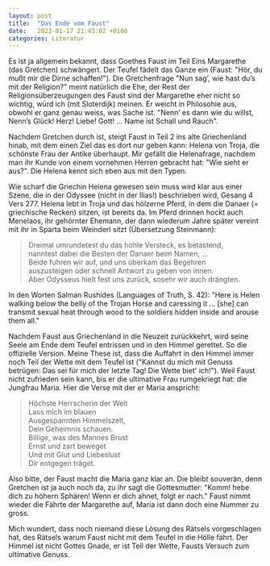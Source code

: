 ```yaml
---
layout: post
title:  "Das Ende vom Faust"
date:   2023-01-17 21:43:02 +0100
categories: Literatur
---
```

Es ist ja allgemein bekannt, dass Goethes Faust im Teil Eins Margarethe (das Gretchen) schwängert. Der Teufel fädelt das Ganze ein (Faust: "Hör, du mußt mir die Dirne schaffen!"). Die Gretchenfrage "Nun sag’, wie hast du’s mit der Religion?" meint natürlich die Ehe, der Rest der Religionsüberzeugungen des Faust sind der Margarethe eher nicht so wichtig, würd ich (mit Sloterdijk) meinen. Er weicht in Philosohie aus, obwohl er ganz genau weiss, was Sache ist. "Nenn’ es dann wie du willst,
Nenn’s Glück! Herz! Liebe! Gott! ... Name ist Schall und Rauch".

Nachdem Gretchen durch ist, steigt Faust in Teil 2 ins alte Griechenland hinab, mit dem einen Ziel das es dort nur geben kann: Helena von Troja, die schönste Frau der Antike überhaupt. Mir gefällt die Helenafrage, nachdem man ihr Kunde von einem vornehmen Herren gebracht hat: "Wie sieht er aus?". Die Helena kennt sich eben aus mit den Typen.

Wie scharf die Griechin Helena gewesen sein muss wird klar aus einer Szene, die in der Odyssee (nicht in der Ilias!) beschrieben wird, Gesang 4 Vers 277. Helena lebt in Troja und das hölzerne Pferd, in dem die Danaer (=  griechische Recken) sitzen, ist bereits da. Im Pferd drinnen hockt auch Menelaos, ihr gehörnter Ehemann, der dann wiederum Jahre später vereint mit ihr in Sparta beim Weinderl sitzt (Übersetzung Steinmann):

> Dreimal umrundetest du das hohle Versteck, es betastend,  
> nanntest dabei die Besten der Danaer beim Namen, ...   
> Beide fuhren wir auf, und uns überkam das Begehren  
> auszusteigen oder schnell Antwort zu geben von innen.  
> Aber Odysseus hielt fest uns zurück, sosehr wir auch drängten.  

In den Worten Salman Rushides (Languages of Truth, S. 42): "Here is Helen walking below the belly of the Trojan Horse and caressing it ... [she] can transmit sexual heat through wood to the soldiers hidden inside and arouse them all."

Nachdem Faust aus Griechenland in die Neuzeit zurückkehrt, wird seine Seele am Ende dem Teufel entrissen und in den Himmel gerettet. So die offizielle Version. Meine These ist, dass die Auffahrt in den Himmel immer noch Teil der Wette mit dem Teufel ist ("Kannst du mich mit Genuss betrügen: Das sei für mich der letzte Tag! Die Wette biet' ich!"). Weil Faust nicht zufrieden sein kann, bis er die ultimative Frau rumgekriegt hat: die Jungfrau Maria. Hier die Verse mit der er Maria anspricht:

> Höchste Herrscherin der Welt  
> Lass mich im blauen  
> Ausgespannten Himmelszelt,  
> Dein Geheimnis schauen.  
> Billige, was des Mannes Brust  
> Ernst und zart beweget  
> Und mit Glut und Liebeslust  
> Dir entgegen träget.  

Also bitte, der Faust macht die Maria ganz klar an. Die bleibt souverän, denn Gretchen ist ja auch noch da, zu ihr sagt die Gottesmutter: "Komm! hebe dich zu höhern Sphären! Wenn er dich ahnet, folgt er nach." Faust nimmt wieder die Fährte der Margarethe auf, Maria ist dann doch eine Nummer zu gross.

Mich wundert, dass noch niemand diese Lösung des Rätsels vorgeschlagen hat, des Rätsels warum Faust nicht mit dem Teufel in die Hölle fährt. Der Himmel ist nicht Gottes Gnade, er ist Teil der Wette, Fausts Versuch zum ultimative Genuss.
